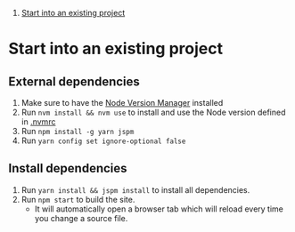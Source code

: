 1. [Start into an existing project](#start-into-an-existing-project)


# Start into an existing project

## External dependencies
1. Make sure to have the [Node Version Manager](https://github.com/creationix/nvm) installed
2. Run `nvm install && nvm use` to install and use the Node version defined in [.nvmrc](../.nvmrc)
3. Run `npm install -g yarn jspm`
4. Run `yarn config set ignore-optional false`

## Install dependencies
1. Run `yarn install && jspm install` to install all dependencies.
1. Run `npm start` to build the site.
    * It will automatically open a browser tab which will reload every time you change a source file.
